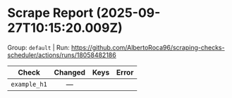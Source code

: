 # Scrape Report (2025-09-27T10:15:20.009Z)

Group: `default`  |  Run: https://github.com/AlbertoRoca96/scraping-checks-scheduler/actions/runs/18058482186

| Check | Changed | Keys | Error |
|---|:---:|:--|:--|
| `example_h1` | — |  |  |
